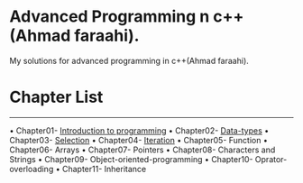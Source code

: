 # Advanced Programming n c++(Ahmad faraahi).

My solutions for advanced programming in c++(Ahmad faraahi).

# Chapter List
_________________________________________________________________

 • Chapter01- [Introduction to programming](https://github.com/ho3ein-zmni/advanced-programming-ahmad-faraahi/tree/main/src/ch01)
 • Chapter02- [Data-types](https://github.com/ho3ein-zmni/advanced-programming-ahmad-faraahi/tree/main/src/ch02)
 • Chapter03- [Selection](https://github.com/ho3ein-zmni/advanced-programming-ahmad-faraahi/tree/main/src/ch03)
 • Chapter04- [Iteration](https://github.com/ho3ein-zmni/advanced-programming-ahmad-faraahi/tree/main/src/ch04)
 • Chapter05- Function
 • Chapter06- Arrays
 • Chapter07- Pointers 
 • Chapter08- Characters and Strings
 • Chapter09- Object-oriented-programming
 • Chapter10- Oprator-overloading
 • Chapter11- Inheritance


